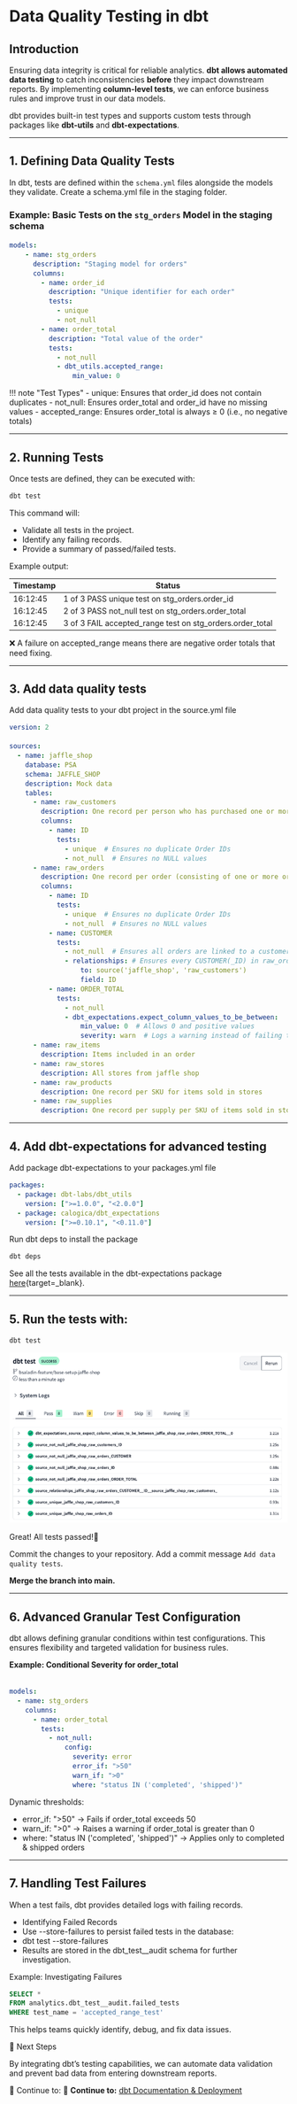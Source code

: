 # Data Quality Testing in dbt

## Introduction

Ensuring data integrity is critical for reliable analytics. **dbt allows automated data testing** to catch inconsistencies **before** they impact downstream reports. By implementing **column-level tests**, we can enforce business rules and improve trust in our data models.

dbt provides built-in test types and supports custom tests through packages like **dbt-utils** and **dbt-expectations**.

---

## 1. Defining Data Quality Tests

In dbt, tests are defined within the `schema.yml` files alongside the models they validate. Create a schema.yml file in the staging folder.

### **Example: Basic Tests on the `stg_orders` Model in the staging schema**
```yaml title="./models/staging/staging.yml" linenums="1" hl_lines="7-9 12-15"
models:
    - name: stg_orders
      description: "Staging model for orders"
      columns:
        - name: order_id
          description: "Unique identifier for each order"
          tests:
            - unique
            - not_null
        - name: order_total
          description: "Total value of the order"
          tests:
            - not_null
            - dbt_utils.accepted_range:
                min_value: 0
```

!!! note "Test Types"
    - unique: Ensures that order_id does not contain duplicates
    - not_null: Ensures order_total and order_id have no missing values
    - accepted_range: Ensures order_total is always ≥ 0 (i.e., no negative totals)

---

## 2. Running Tests

Once tests are defined, they can be executed with:

```bash
dbt test
```

This command will:

- Validate all tests in the project.
- Identify any failing records.
- Provide a summary of passed/failed tests.

Example output:

Timestamp | Status |
--- | --- |
16:12:45 | 1 of 3 PASS unique test on stg_orders.order_id
16:12:45 | 2 of 3 PASS not_null test on stg_orders.order_total
16:12:45 | 3 of 3 FAIL accepted_range test on stg_orders.order_total

❌ A failure on accepted_range means there are negative order totals that need fixing.

---


## 3. Add data quality tests

Add data quality tests to your dbt project in the source.yml file

```yaml title="./models/staging/source.yml" linenums="1" hl_lines="13-15 20-22 24-28 30-34"
version: 2

sources:
  - name: jaffle_shop
    database: PSA
    schema: JAFFLE_SHOP
    description: Mock data
    tables:
      - name: raw_customers
        description: One record per person who has purchased one or more items
        columns:
          - name: ID
            tests:
              - unique  # Ensures no duplicate Order IDs
              - not_null  # Ensures no NULL values        
      - name: raw_orders
        description: One record per order (consisting of one or more order items)
        columns:
          - name: ID
            tests:
              - unique  # Ensures no duplicate Order IDs
              - not_null  # Ensures no NULL values
          - name: CUSTOMER
            tests:
              - not_null  # Ensures all orders are linked to a customer
              - relationships: # Ensures every CUSTOMER(_ID) in raw_orders exists in raw_customers as ID
                  to: source('jaffle_shop', 'raw_customers')
                  field: ID
          - name: ORDER_TOTAL
            tests:
              - not_null
              - dbt_expectations.expect_column_values_to_be_between:
                  min_value: 0  # Allows 0 and positive values
                  severity: warn  # Logs a warning instead of failing the run
      - name: raw_items
        description: Items included in an order
      - name: raw_stores
        description: All stores from jaffle shop
      - name: raw_products
        description: One record per SKU for items sold in stores
      - name: raw_supplies
        description: One record per supply per SKU of items sold in stores
```

---

## 4. Add dbt-expectations for advanced testing

Add package dbt-expectations to your packages.yml file

```yaml title="./packages.yml" linenums="1" hl_lines="4-5"
packages:
  - package: dbt-labs/dbt_utils
    version: [">=1.0.0", "<2.0.0"]
  - package: calogica/dbt_expectations
    version: [">=0.10.1", "<0.11.0"]
```

Run dbt deps to install the package

```bash
dbt deps
```

See all the tests available in the dbt-expectations package [here](https://hub.getdbt.com/calogica/dbt_expectations/latest/){target=_blank}.

---

## 5. Run the tests with:

```bash
dbt test
```
![dbt test](./assets/screenshots/dbtTest/dbtTest1.png)

Great! All tests passed!🎉

Commit the changes to your repository. Add a commit message `Add data quality tests`.

**Merge the branch into main.**


---
## 6. Advanced Granular Test Configuration

dbt allows defining granular conditions within test configurations. This ensures flexibility and targeted validation for business rules.

**Example: Conditional Severity for order_total**

```yaml title="Granular Testing" linenums="1" hl_lines="5-11"

models:
  - name: stg_orders
    columns:
      - name: order_total
        tests:
          - not_null:
              config:
                severity: error
                error_if: ">50"
                warn_if: ">0"
                where: "status IN ('completed', 'shipped')"

```

Dynamic thresholds:

- error_if: ">50" → Fails if order_total exceeds 50
- warn_if: ">0" → Raises a warning if order_total is greater than 0
- where: "status IN ('completed', 'shipped')" → Applies only to completed & shipped orders


---
## 7. Handling Test Failures

When a test fails, dbt provides detailed logs with failing records.

- Identifying Failed Records
- Use --store-failures to persist failed tests in the database:
- dbt test --store-failures
- Results are stored in the dbt_test__audit schema for further investigation.

Example: Investigating Failures
```sql
SELECT *
FROM analytics.dbt_test__audit.failed_tests
WHERE test_name = 'accepted_range_test'
```


This helps teams quickly identify, debug, and fix data issues.

🎉 Next Steps

By integrating dbt’s testing capabilities, we can automate data validation and prevent bad data from entering downstream reports.

🔗 Continue to: 🔗 **Continue to:** [dbt Documentation & Deployment](dbt-deployment.md)

